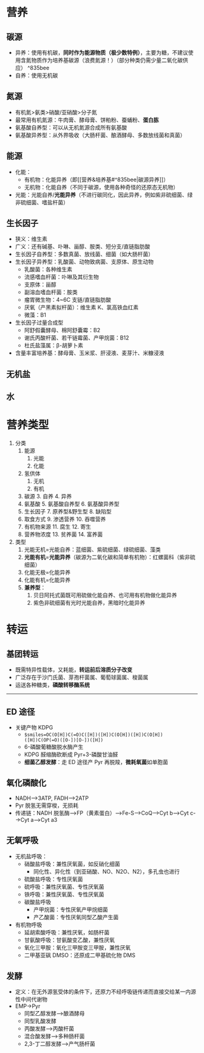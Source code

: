 # 营养
## 碳源
- 异养：使用有机碳，**同时作为能源物质（极少数特例）**，主要为糖，不建议使用含氮物质作为培养基碳源（浪费氮源！）（部分种类仍需少量二氧化碳供应） ^835bee
- 自养：使用无机碳
## 氮源
- 有机氮>氨类>硝酸/亚硝酸>分子氮
- 最常用有机氮源：牛肉膏、酵母膏、饼粕粉、蚕蛹粉、**蛋白胨**
- 氨基酸自养型：可以从无机氮源合成所有氨基酸
- 氨基酸异养型：从外界吸收（大肠杆菌、酿酒酵母、多数放线菌和真菌）
## 能源
- 化能：
	- 有机物：化能异养（即[[营养&培养基#^835bee|碳源异养]]）
	- 无机物：化能自养（不同于碳源，使用各种奇怪的还原态无机物）
- 光能：光能自养/**光能异养**（不进行碳同化，因此异养，例如紫非硫细菌、绿非硫细菌、嗜盐杆菌）
## 生长因子
- 狭义：维生素
- 广义：还有碱基、卟啉、甾醇、胺类、短分支/直链脂肪酸
- 生长因子自养型：多数真菌、放线菌、细菌（如大肠杆菌）
- 生长因子异养型：乳酸菌、动物致病菌、支原体、原生动物
	- 乳酸菌：各种维生素
	- 流感嗜血杆菌：卟啉及其衍生物
	- 支原体：甾醇
	- 副溶血嗜血杆菌：胺类
	- 瘤胃微生物：4~6C 支链/直链脂肪酸
	- 厌氧（产黑素拟杆菌）：维生素 K、氯高铁血红素
	- 微藻：B1
- 生长因子过量合成型
	- 阿舒假囊酵母、棉阿舒囊霉：B2
	- 谢氏丙酸杆菌、若干链霉菌、产甲烷菌：B12
	- 杜氏盐藻属：β-胡萝卜素
- 含量丰富培养基：酵母膏、玉米浆、肝浸液、麦芽汁、米糠浸液
## 无机盐
## 水
# 营养类型
1. 分类
	1. 能源
		1. 光能
		2. 化能
	2. 氢供体
		1. 无机
		2. 有机
	3. 碳源
		3. 自养
		4. 异养
	4. 氨基酸
		5. 氨基酸自养型
		6. 氨基酸异养型
	5. 生长因子
		7. 原养型&野生型
		8. 缺陷型
	6. 取食方式
		9. 渗透营养
		10. 吞噬营养
	7. 有机物来源
		11. 腐生
		12. 寄生
	8. 营养物浓度
		13. 贫养菌
		14. 富养菌
2. 类型
	1. 光能无机=光能自养：蓝细菌、紫硫细菌、绿硫细菌、藻类
	2. **光能有机**=**光能异养**（碳源为二氧化碳和简单有机物）：红螺菌科（紫非硫细菌）
	3. 化能无极=化能异养
	4. 化能有机=化能异养
	5. **兼养型**：
		1. 贝日阿托式菌既可用硫做化能自养、也可用有机物做化能异养
		2. 紫色非硫细菌有光时光能自养，黑暗时化能异养
# 转运
## 基团转运
- 既需特异性载体，又耗能，**转运前后溶质分子改变**
- 广泛存在于沙门氏菌、芽孢杆菌属、葡萄球菌属、梭菌属
- 运送各种糖类，**磷酸转移酶系统**
---
## ED 途径
- 关键产物 KDPG
	- `$smiles=OC(O[H])C(=O)C([H])([H])C(O[H])([H])C(O[H])([H])C(OP(=O)([O-])[O-])([H])`
	- 6-磷酸葡糖酸脱水酶产生
	- KDPG 醛缩酶砍断成 Pyr+3-磷酸甘油醛
	- **细菌乙醇发酵**：走 ED 途径产 Pyr 再脱羧，**微耗氧菌**如单胞菌
## 氧化磷酸化
- NADH-->3ATP, FADH-->2ATP
- Pyr 脱氢无需穿梭，无损耗
- 传递链：NADH 脱氢酶-->FP（黄素蛋白）-->Fe-S-->CoQ-->Cyt b-->Cyt c-->Cyt a-->Cyt a3
## 无氧呼吸
- 无机盐呼吸：
	- 硝酸盐呼吸：兼性厌氧菌，如反硝化细菌
		- 同化性、异化性（到亚硝酸、NO、N2O、N2），多孔虫也进行 
	- 硫酸盐呼吸：专性厌氧菌
	- 硫呼吸：兼性厌氧菌、专性厌氧菌
	- 铁呼吸：兼性厌氧菌、专性厌氧菌
	- 碳酸盐呼吸
		- 产甲烷菌：专性厌氧产甲烷细菌
		- 产乙酸菌：专性厌氧同型乙酸产生菌
- 有机物呼吸
	- 延胡索酸呼吸：兼性厌氧，如肠杆菌
	- 甘氨酸呼吸：甘氨酸变乙酸，兼性厌氧
	- 氧化三甲胺：氧化三甲胺变三甲胺，兼性厌氧
	- 二甲基亚砜 DMSO：还原成二甲基硫化物 DMS
## 发酵
- 定义：在无外源氢受体的条件下，还原力不经呼吸链传递而直接交给某一内源性中间代谢物
- EMP->Pyr
	- 同型乙醇发酵-->酿酒酵母
	- 同型乳酸发酵
	- 丙酸发酵-->丙酸杆菌
	- 混合酸发酵-->多种肠杆菌
	- 2,3-丁二醇发酵-->产气肠杆菌